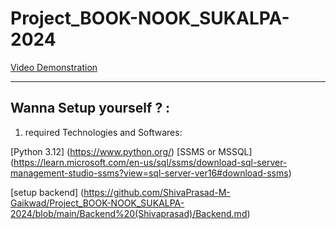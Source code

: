# Project_BOOK-NOOK_SUKALPA-2024


[Video Demonstration](https://drive.google.com/file/d/1l4KvhoLf9nDcaS_t9UZxryJ16HtzsoAw/view?usp=sharing)

---

## Wanna Setup yourself ? :

1. required Technologies and Softwares:

  [Python 3.12] (https://www.python.org/)
  [SSMS or MSSQL] (https://learn.microsoft.com/en-us/sql/ssms/download-sql-server-management-studio-ssms?view=sql-server-ver16#download-ssms)

  [setup backend] (https://github.com/ShivaPrasad-M-Gaikwad/Project_BOOK-NOOK_SUKALPA-2024/blob/main/Backend%20(Shivaprasad)/Backend.md)

